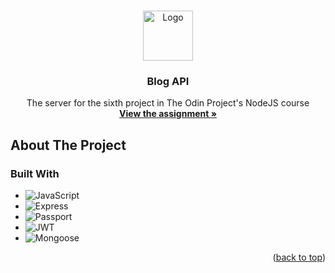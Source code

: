 <!-- Improved compatibility of back to top link: See: https://github.com/othneildrew/Best-README-Template/pull/73 -->
<a name="readme-top"></a>
<!--
*** Thanks for checking out the Best-README-Template. If you have a suggestion
*** that would make this better, please fork the repo and create a pull request
*** or simply open an issue with the tag "enhancement".
*** Don't forget to give the project a star!
*** Thanks again! Now go create something AMAZING! :D
-->



<!-- PROJECT LOGO -->
<br />
<div align="center">
  <a href="https://github.com/ftrbnd/odin-blog-api">
    <img src="https://avatars.githubusercontent.com/u/4441966" alt="Logo" width="80" height="80">
  </a>

<h3 align="center">Blog API</h3>

  <p align="center">
    The server for the sixth project in The Odin Project's NodeJS course
    <br />
    <a href="https://www.theodinproject.com/lessons/nodejs-blog-api"><strong>View the assignment »</strong></a>
  </p>
</div>



<!-- ABOUT THE PROJECT -->
## About The Project

### Built With

* ![JavaScript][JavaScript]
* ![Express][Express]
* ![Passport][Passport]
* ![JWT][JWT]
* ![Mongoose][Mongoose]

<p align="right">(<a href="#readme-top">back to top</a>)</p>

<!-- MARKDOWN LINKS & IMAGES -->
<!-- https://www.markdownguide.org/basic-syntax/#reference-style-links -->
[HTML]: https://img.shields.io/badge/html-E34F26?style=for-the-badge&logo=html5&logoColor=white
[CSS]: https://img.shields.io/badge/css-1572B6?style=for-the-badge&logo=css3&logoColor=white
[TypeScript]: https://img.shields.io/badge/typescript-3178C6?style=for-the-badge&logo=typescript&logoColor=white
[JavaScript]: https://img.shields.io/badge/javascript-F7DF1E?style=for-the-badge&logo=javascript&logoColor=black
[React.js]: https://img.shields.io/badge/React-20232A?style=for-the-badge&logo=react&logoColor=61DAFB
[Firebase]: https://img.shields.io/badge/firebase-FFCA28?style=for-the-badge&logo=firebase&logoColor=black
[SASS]: https://img.shields.io/badge/sass-CC6699?style=for-the-badge&logo=sass&logoColor=white
[Redux]: https://img.shields.io/badge/redux-764ABC?style=for-the-badge&logo=redux&logoColor=white
[MUI]: https://img.shields.io/badge/material%20ui-007FFF?style=for-the-badge&logo=mui&logoColor=white
[Pug]: https://img.shields.io/badge/pug-A86454?style=for-the-badge&logo=pug&logoColor=white
[Express]: https://img.shields.io/badge/express-000000?style=for-the-badge&logo=express&logoColor=white
[MongoDb]: https://img.shields.io/badge/mongodb-47A248?style=for-the-badge&logo=mongodb&logoColor=white
[Passport]: https://img.shields.io/badge/passport-34E27A?style=for-the-badge&logo=passport&logoColor=white
[JWT]: https://img.shields.io/badge/jwt-000000?style=for-the-badge&logo=jsonwebtokens&logoColor=white
[Mongoose]: https://img.shields.io/badge/mongoose-880000?style=for-the-badge&logo=mongoose&logoColor=white
[product-screenshot-1]: https://i.imgur.com/xnVoDop.png
[product-screenshot-2]: https://i.imgur.com/cFze0e5.png
